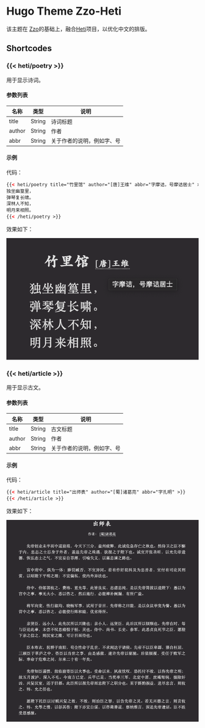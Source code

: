 # Hugo Theme Zzo-Heti

该主题在 [Zzo](https://github.com/zzossig/hugo-theme-zzo)的基础上，融合[Heti](https://sivan.github.io/heti/)项目，以优化中文的排版。

## Shortcodes

### {{< heti/poetry >}}

用于显示诗词。

#### 参数列表

| 名称 | 类型 | 说明 |
| ---- | ---- | ---- |
| title | String | 诗词标题 |
| author | String | 作者 |
| abbr | String | 关于作者的说明，例如字、号 |

#### 示例

代码：

``` html
{{< heti/poetry title="竹里馆" author="[唐]王维" abbr="字摩诘，号摩诘居士" >}}
独坐幽篁里，
弹琴复长啸。
深林人不知，
明月来相照。
{{< /heti/poetry >}}
```

效果如下：

![](./images/heti-poetry-screenshot.png)

### {{< heti/article >}}

用于显示古文。

#### 参数列表

| 名称 | 类型 | 说明 |
| ---- | ---- | ---- |
| title | String | 古文标题 |
| author | String | 作者 |
| abbr | String | 关于作者的说明，例如字、号 |

#### 示例

代码：

``` html
{{< heti/article title="出师表" author="[蜀]诸葛亮" abbr="字孔明" >}}
{{< /heti/article >}}
```

效果如下：

![](./images/heti-article-screenshot.png)
